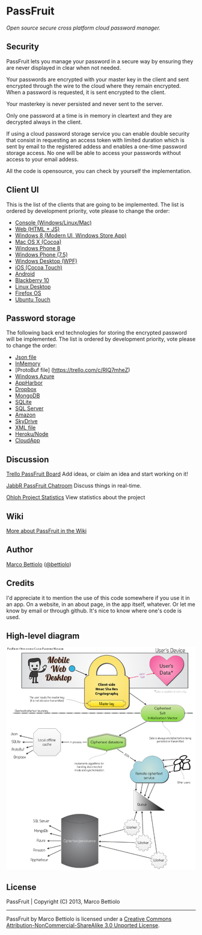 PassFruit
=========

*Open source secure cross platform cloud password manager.*



Security
--------

PassFruit lets you manage your password in a secure way by ensuring they are never displayed in clear when not needed.

Your passwords are encrypted with your master key in the client and sent encrypted through the wire to the cloud where they remain encrypted. When a password is requested, it is sent encrypted to the client.

Your masterkey is never persisted and never sent to the server.

Only one password at a time is in memory in cleartext and they are decrypted always in the client.

If using a cloud password storage service you can enable double security that consist in requesting an access token with limited duration which is sent by email to the registered addess and enables a one-time password storage access. No one will be able to access your passwords without access to your email addess.

All the code is opensource, you can check by yourself the implementation.


Client UI
---------

This is the list of the clients that are going to be implemented. 
The list is ordered by development priority, vote please to change the order:

- [Console (Windows/Linux/Mac)](https://trello.com/c/GJtSMg6d)
- [Web (HTML + JS)](https://trello.com/c/bzMgVngO)
- [Windows 8 (Modern UI, Windows Store App)](https://trello.com/c/vlpdPyvV)
- [Mac OS X (Cocoa)](https://trello.com/c/7chNcCXr)
- [Windows Phone 8](https://trello.com/c/FC1sdfXH)
- [Windows Phone (7.5)](https://trello.com/c/0a5Qc5Oi)
- [Windows Desktop (WPF)](https://trello.com/c/6cdtXXMZ)
- [iOS (Cocoa Touch)](https://trello.com/c/iLvncg3Z)
- [Android](https://trello.com/c/M26yUbVf)
- [Blackberry 10](https://trello.com/c/VwyUL5uO)
- [Linux Desktop](https://trello.com/c/Sl4vF7Tc)
- [Firefox OS](https://trello.com/c/twRmfqOl)
- [Ubuntu Touch](https://trello.com/c/RUIlO09i)


Password storage
----------------

The following back end technologies for storing the encrypted password will be implemented.
The list is ordered by development priority, vote please to change the order:

- [Json file](https://trello.com/c/nXGSmliT)
- [InMemory](https://trello.com/c/AIW4nTAW)
- [ProtoBuf file] (https://trello.com/c/RIQ7mheZ)
- [Windows Azure](https://trello.com/c/ImI6ZkrI)
- [AppHarbor](https://trello.com/c/JwbYlKC4)
- [Dropbox](https://trello.com/c/RPC56yxs)
- [MongoDB](https://trello.com/c/6kE6rdUK)
- [SQLite](https://trello.com/c/DBu49HXE)
- [SQL Server](https://trello.com/c/Gr5TaW4I)
- [Amazon](https://trello.com/c/FeQyWNUI)
- [SkyDrive](https://trello.com/c/Rqxb2V5t)
- [XML file](https://trello.com/c/ZwoEyIgn)
- [Heroku/Node](https://trello.com/c/d0U08lII)
- [CloudApp](https://trello.com/c/QiaOKOCn)


Discussion
----------

[Trello PassFruit Board](https://trello.com/board/passfruit/4f1f1713ffa52a1e57084422) 
Add ideas, or claim an idea and start working on it!

[JabbR PassFruit Chatroom](http://jabbr.net/#/rooms/PassFruit)
Discuss things in real-time.

[Ohloh Project Statistics](https://www.ohloh.net/p/passfruit)
View statistics about the project

Wiki
----
[More about PassFruit in the Wiki](https://github.com/bettiolo/PassFruit/wiki)


Author
------

[Marco Bettiolo](http://bettiolo.it) ([@bettiolo](https://twitter.com/bettiolo))



Credits
-------

I'd appreciate it to mention the use of this code somewhere if you use it in an app. On a website, in an about page, in the app itself, whatever. Or let me know by email or through github. It's nice to know where one's code is used.


High-level diagram
------------------
![alt text](docs/PassFruit-diagram.png "PassFruit diagram")


License
-------

PassFruit | Copyright (C) 2013, Marco Bettiolo
* * *
PassFruit by Marco Bettiolo is licensed under a 
[Creative Commons Attribution-NonCommercial-ShareAlike 3.0 Unported License](http://creativecommons.org/licenses/by-nc-sa/3.0/).
